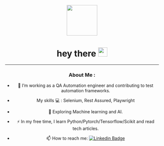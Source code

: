 <div id="header" align="center">
  <img src="https://media.giphy.com/media/HwBlFQZFcAoUcPHZdX/giphy.gif" width="100"/>
<h1>
  hey there
  <img src="https://media.giphy.com/media/hvRJCLFzcasrR4ia7z/giphy.gif" width="30px"/>
</h1>

---

### About Me :

-  :telescope:  I’m working as a QA Automation engineer and contributing to test automation frameworks.

-  My skills  :computer:  : Selenium, Rest Assured, Playwright

-  :seedling:  Exploring Machine learning and AI.

-  :zap:  In my free time, I learn Python/Pytorch/Tensorflow/Scikit and read tech articles.

-  :mailbox:  How to reach me: [![Linkedin Badge](https://img.shields.io/badge/LinkedIn-blue?style=for-the-badge&logo=linkedin&logoColor=white)](https://www.linkedin.com/in/talyatg/)
</div>
